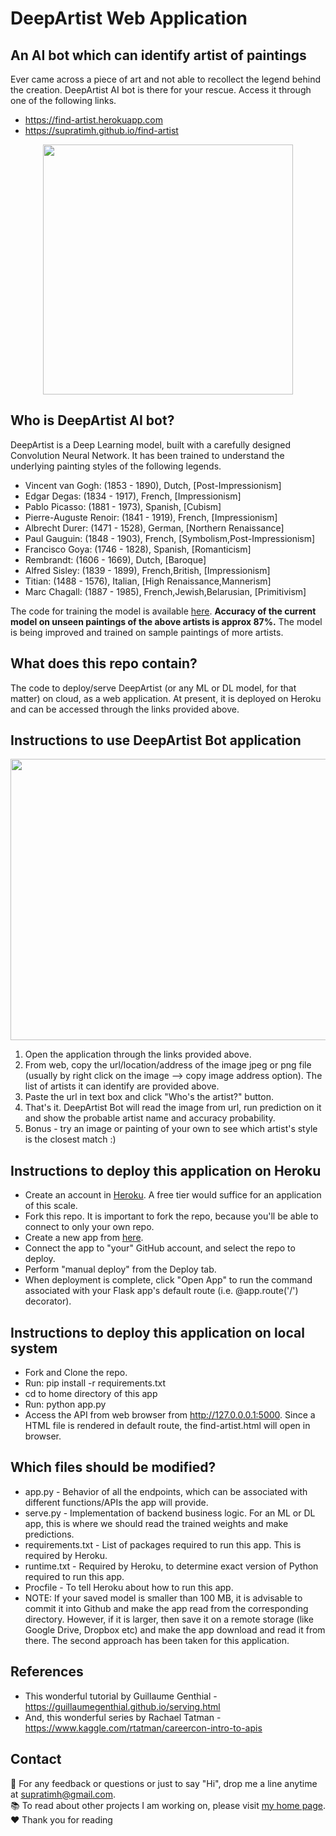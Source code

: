 # DeepArtist Web Application
## An AI bot which can identify artist of paintings
Ever came across a piece of art and not able to recollect the legend behind the creation. DeepArtist AI bot is there for your rescue. Access it through one of the following links. 
* https://find-artist.herokuapp.com
* https://supratimh.github.io/find-artist

<p align="center"><img src="https://media.giphy.com/media/26AHupWKXQDHhgf3q/giphy.gif" width="400" height="400"></p>

## Who is DeepArtist AI bot?
DeepArtist is a Deep Learning model, built with a carefully designed Convolution Neural Network. It has been trained to understand the underlying painting styles of the following legends.

* Vincent van Gogh: (1853 - 1890), Dutch, [Post-Impressionism]
* Edgar Degas: (1834 - 1917), French, [Impressionism]
* Pablo Picasso: (1881 - 1973), Spanish, [Cubism]
* Pierre-Auguste Renoir: (1841 - 1919), French, [Impressionism]
* Albrecht Durer: (1471 - 1528), German, [Northern Renaissance]
* Paul Gauguin: (1848 - 1903), French, [Symbolism,Post-Impressionism]
* Francisco Goya: (1746 - 1828), Spanish, [Romanticism]
* Rembrandt: (1606 - 1669), Dutch, [Baroque]
* Alfred Sisley: (1839 - 1899), French,British, [Impressionism]
* Titian: (1488 - 1576), Italian, [High Renaissance,Mannerism]
* Marc Chagall: (1887 - 1985), French,Jewish,Belarusian, [Primitivism]

The code for training the model is available [here](https://github.com/SupratimH/applying-ml-use-cases/tree/master/DeepArtist-Identify-Artist-From-Art). <b>Accuracy of the current model on unseen paintings of the above artists is approx 87%.</b>
The model is being improved and trained on sample paintings of more artists.

## What does this repo contain?
The code to deploy/serve DeepArtist (or any ML or DL model, for that matter) on cloud, as a web application. At present, it is deployed on Heroku and can be accessed through the links provided above.

## Instructions to use DeepArtist Bot application
<img src="https://github.com/SupratimH/deepartist-web-application/blob/master/demo/DeepArtist_Demo_20190711.gif" width="800" height="450">

1. Open the application through the links provided above.
2. From web, copy the url/location/address of the image jpeg or png file (usually by right click on the image --> copy image address option). The list of artists it can identify are provided above.
3. Paste the url in text box and click "Who's the artist?" button.
4. That's it. DeepArtist Bot will read the image from url, run prediction on it and show the probable artist name and accuracy probability.
5. Bonus - try an image or painting of your own to see which artist's style is the closest match :)

## Instructions to deploy this application on Heroku
* Create an account in [Heroku](https://www.heroku.com). A free tier would suffice for an application of this scale.
* Fork this repo. It is important to fork the repo, because you'll be able to connect to only your own repo.
* Create a new app from [here](https://dashboard.heroku.com/apps).
* Connect the app to "your" GitHub account, and select the repo to deploy.
* Perform "manual deploy" from the Deploy tab.
* When deployment is complete, click "Open App" to run the command associated with your Flask app's default route (i.e. @app.route('/') decorator).

## Instructions to deploy this application on local system
* Fork and Clone the repo.
* Run: pip install -r requirements.txt
* cd to home directory of this app
* Run: python app.py
* Access the API from web browser from http://127.0.0.0.1:5000. Since a HTML file is rendered in default route, the find-artist.html will open in browser.

## Which files should be modified?
* app.py - Behavior of all the endpoints, which can be associated with different functions/APIs the app will provide.
* serve.py - Implementation of backend business logic. For an ML or DL app, this is where we should read the trained weights and make predictions.
* requirements.txt - List of packages required to run this app. This is required by Heroku.
* runtime.txt - Required by Heroku, to determine exact version of Python required to run this app.
* Procfile - To tell Heroku about how to run this app.
* NOTE: If your saved model is smaller than 100 MB, it is advisable to commit it into Github and make the app read from the corresponding directory. However, if it is larger, then save it on a remote storage (like Google Drive, Dropbox etc) and make the app download and read it from there. The second approach has been taken for this application.

## References
* This wonderful tutorial by Guillaume Genthial - https://guillaumegenthial.github.io/serving.html
* And, this wonderful series by Rachael Tatman - https://www.kaggle.com/rtatman/careercon-intro-to-apis

## Contact
:e-mail:  For any feedback or questions or just to say "Hi", drop me a line anytime at supratimh@gmail.com.
<br>:books:  To read about other projects I am working on, please visit [my home page](https://supratimh.github.io).
<br>:heart:  Thank you for reading

